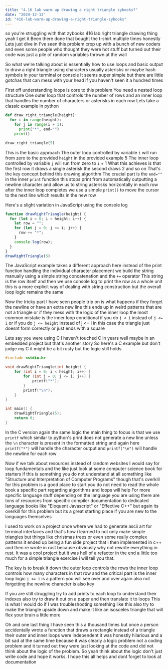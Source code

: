 ```yaml
---
title: "4.16 lab warm up drawing a right triangle zybooks?"
date: "2024-12-13"
id: "416-lab-warm-up-drawing-a-right-triangle-zybooks"
---
```


 so you're struggling with that zybooks 416 lab right triangle drawing thing yeah I get it Been there done that bought the t-shirt multiple times honestly Lets just dive in I've seen this problem crop up with a bunch of new coders and even some people who thought they were hot stuff but turned out their code was just a pile of random variables thrown at the wall

So what we're talking about is essentially how to use loops and basic output to draw a right triangle using characters usually asterisks or maybe hash symbols in your terminal or console It seems super simple but there are little gotchas that can mess with your head if you haven't seen it a hundred times

First off understanding loops is core to this problem You need a nested loop structure One outer loop that controls the number of rows and an inner loop that handles the number of characters or asterisks in each row Lets take a classic example in python

```python
def draw_right_triangle(height):
  for i in range(height):
    for j in range(i + 1):
      print("*", end="")
    print()

draw_right_triangle(5)
```
This is the basic approach The outer loop controlled by variable `i` will run from zero to the provided `height` in the provided example 5 The inner loop controlled by variable `j` will run from zero to `i` + 1 What this achieves is that the first row it draws a single asterisk the second draws 2 and so on That's the key concept behind this drawing algorithm The crucial part is the `end=""` in the inner `print` function this stops print from automatically outputting a newline character and allow us to string asterisks horizontally in each row after the inner loop completes we use a simple `print()` to move the cursor to the next line which results in the new row

Here's a slight variation in JavaScript using the console log

```javascript
function drawRightTriangle(height) {
  for (let i = 0; i < height; i++) {
    let row = "";
    for (let j = 0; j <= i; j++) {
      row += "*";
    }
    console.log(row);
  }
}
drawRightTriangle(5)
```

The JavaScript example takes a different approach here instead of the print function handling the individual character placement we build the string manually using a simple string concatenation and the `+=` operator This string is the row itself and then we use console log to print the row as a whole unit this is a more explicit way of dealing with string construction but the overall loop logic remains the same

Now the tricky part I have seen people trip on is what happens if they forget the newline or have an extra new line this ends up in weird patterns that are not a triangle or if they mess with the logic of the inner loop the most common mistake is the inner loop conditional if you do `j < i` instead of `j <= i` or if you do `j <= height` instead of j <= i in this case the triangle just doesnt form correctly or just ends with a square

Lets say you were using C I haven't touched C in years well maybe in an embedded project but that's another story So here's a C example but don't judge my C it might be a bit rusty but the logic still holds

```c
#include <stdio.h>

void drawRightTriangle(int height) {
    for (int i = 0; i < height; i++) {
        for (int j = 0; j <= i; j++) {
            printf("*");
        }
        printf("\n");
    }
}

int main() {
    drawRightTriangle(5);
    return 0;
}
```

In the C version again the same logic the main thing to focus is that we use `printf` which similar to python's print does not generate a new line unless the `\n` character is present in the formatted string and again here `printf("*")` will handle the character output and `printf("\n")` will handle the newline for each row

Now if we talk about resources instead of random websites I would say for loop fundamentals and the like just look at some computer science book for starters if this is something you do not understand at all something like "Structure and Interpretation of Computer Programs" though that's overkill for this problem is a good place to start you do not need to read the whole book a specific part regarding algorithms and loops will help For more specific language stuff depending on the language you are using there are tons of resources from specific compiler documentation to dedicated language books like "Eloquent Javascript" or "Effective C++" but again its overkill for this problem but its a great starting place if you are new to the languages themselves

I used to work on a project once where we had to generate ascii art for terminal interfaces and that's how i learned to not only make simple triangles but things like christmas trees or even some really complex patterns it ended up being a fun side project that i then implemented in c++ and then re wrote in rust because obviously why not rewrite everything in rust. It was a cool project but it was hell of a refactor in the end a little too much for a simple triangle exercise i will tell you that.

The key is to break it down the outer loop controls the rows the inner loop controls how many characters in that row and the critical part is the inner loop logic `j <= i` is a pattern you will see over and over again also not forgetting the newline character is also key

If you are still struggling try to add prints to each loop to understand their indexes also try to draw it out on a paper and then translate it to loops This is what I would do if I was troubleshooting something like this also try to make the triangle upside down and make it like an isosceles triangle that will flex your brain a little more

Oh and one last thing I have seen this a thousand times but once a person accidentally wrote a function that draws a rectangle instead of a triangle their outer and inner loops were independent it was honestly hilarious and a bit sad at the same time because it was clearly a logic problem not a coding problem and it turned out they were just looking at the code and did not think about the logic of the problem. So yeah think about the logic don't just write code and hope it works. I hope this all helps and dont forget to look at documentation
